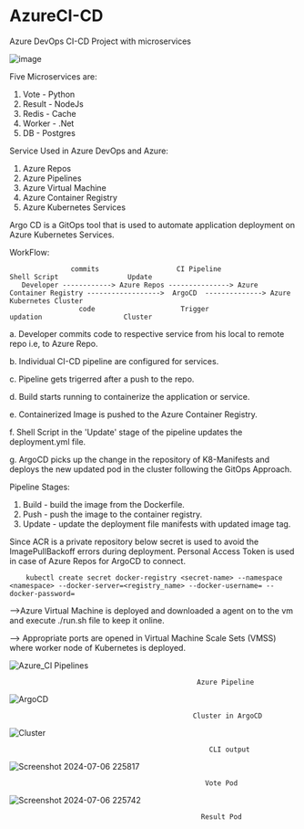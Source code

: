 # AzureCI-CD
Azure DevOps CI-CD Project with microservices

![image](https://github.com/venkatapavan2905/AzureCI-CD/assets/138016465/1e643c4a-cc6f-4876-9c2d-508e1907e4d1)


Five Microservices are:
1. Vote - Python
2. Result - NodeJs
3. Redis - Cache
4. Worker - .Net
5. DB - Postgres

Service Used in Azure DevOps and Azure:
1. Azure Repos
2. Azure Pipelines
3. Azure Virtual Machine
4. Azure Container Registry
5. Azure Kubernetes Services

Argo CD is a GitOps tool that is used to automate application deployment on Azure Kubernetes Services.

WorkFlow:

           
                   commits                   CI Pipeline                                Shell Script                 Update 
       Developer ------------> Azure Repos ---------------> Azure Container Registry ------------------>  ArgoCD  --------------> Azure Kubernetes Cluster
                     code                     Trigger                                     updation                    Cluster


a. Developer commits code to respective service from his local to remote repo i.e, to Azure Repo.

b. Individual CI-CD pipeline are configured for services.

c. Pipeline gets trigerred after a push to the repo.

d. Build starts running to containerize the application or service.

e. Containerized Image is pushed to the Azure Container Registry.

f. Shell Script in the 'Update' stage of the pipeline updates the deployment.yml file.

g. ArgoCD picks up the change in the repository of K8-Manifests and deploys the new updated pod in the cluster following the GitOps Approach.


Pipeline Stages:
1. Build - build the image from the Dockerfile.
2. Push - push the image to the container registry.
3. Update - update the deployment file manifests with updated image tag.


Since ACR is a private repository below secret is used to avoid the ImagePullBackoff errors during deployment. Personal Access Token is used in case of Azure Repos for ArgoCD to connect.

        kubectl create secret docker-registry <secret-name> --namespace <namespace> --docker-server=<registry_name> --docker-username= --docker-password=


-->Azure Virtual Machine is deployed and downloaded a agent on to the vm and execute ./run.sh file to keep it online.

--> Appropriate ports are opened in Virtual Machine Scale Sets (VMSS) where worker node of Kubernetes is deployed.

![Azure_CI Pipelines](https://github.com/venkatapavan2905/AzureCI-CD/assets/138016465/5747b318-23f0-4e53-963c-d89eb13fe625)


                                                  Azure Pipeline



![ArgoCD](https://github.com/venkatapavan2905/AzureCI-CD/assets/138016465/f4110b9b-fd4a-456e-87aa-5a5e3d3a0677)


                                                 Cluster in ArgoCD

  ![Cluster](https://github.com/venkatapavan2905/AzureCI-CD/assets/138016465/9a116fbf-5861-4140-9ceb-970a36284064)


                                                     CLI output

![Screenshot 2024-07-06 225817](https://github.com/venkatapavan2905/AzureCI-CD/assets/138016465/cd1abe65-bbb8-4a9f-ba85-557ef5789208)


                                                    Vote Pod


![Screenshot 2024-07-06 225742](https://github.com/venkatapavan2905/AzureCI-CD/assets/138016465/b3abd630-09b6-43f7-95cf-aef9876255bc)


                                                   Result Pod




